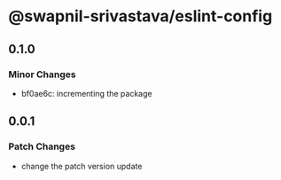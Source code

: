 # @swapnil-srivastava/eslint-config

## 0.1.0

### Minor Changes

- bf0ae6c: incrementing the package

## 0.0.1

### Patch Changes

- change the patch version update
